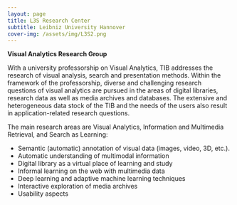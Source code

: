 ```yaml
---
layout: page
title: L3S Research Center
subtitle: Leibniz University Hannover
cover-img: /assets/img/L3S2.png
---
```

**Visual Analytics Research Group**

With a university professorship on Visual Analytics, TIB addresses the research of visual analysis, search and presentation methods. Within the framework of the professorship, diverse and challenging research questions of visual analytics are pursued in the areas of digital libraries, research data as well as media archives and databases. The extensive and heterogeneous data stock of the TIB and the needs of the users also result in application-related research questions.

The main research areas are Visual Analytics, Information and Multimedia Retrieval, and Search as Learning:

- Semantic (automatic) annotation of visual data (images, video, 3D, etc.).
- Automatic understanding of multimodal information
- Digital library as a virtual place of learning and study
- Informal learning on the web with multimedia data
- Deep learning and adaptive machine learning techniques
- Interactive exploration of media archives
- Usability aspects

